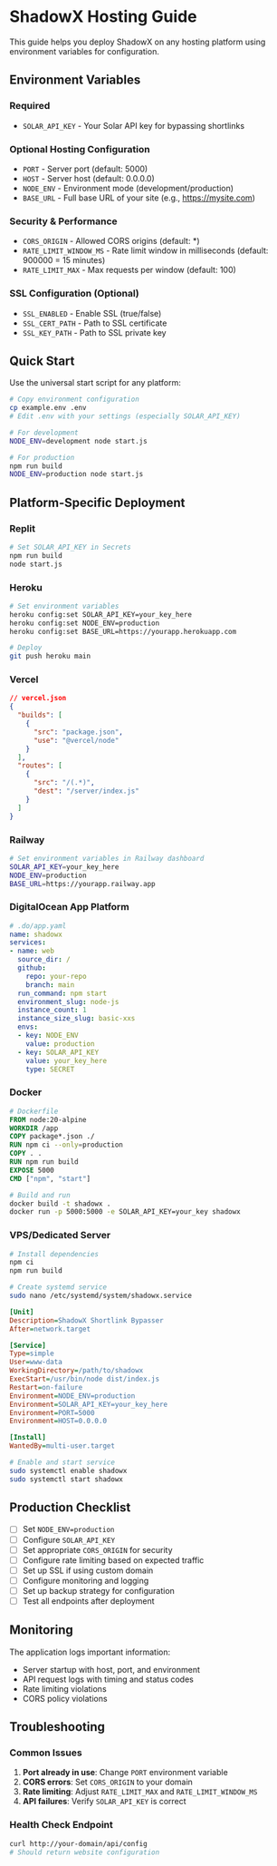 # ShadowX Hosting Guide

This guide helps you deploy ShadowX on any hosting platform using environment variables for configuration.

## Environment Variables

### Required
- `SOLAR_API_KEY` - Your Solar API key for bypassing shortlinks

### Optional Hosting Configuration
- `PORT` - Server port (default: 5000)
- `HOST` - Server host (default: 0.0.0.0)
- `NODE_ENV` - Environment mode (development/production)
- `BASE_URL` - Full base URL of your site (e.g., https://mysite.com)

### Security & Performance
- `CORS_ORIGIN` - Allowed CORS origins (default: *)
- `RATE_LIMIT_WINDOW_MS` - Rate limit window in milliseconds (default: 900000 = 15 minutes)
- `RATE_LIMIT_MAX` - Max requests per window (default: 100)

### SSL Configuration (Optional)
- `SSL_ENABLED` - Enable SSL (true/false)
- `SSL_CERT_PATH` - Path to SSL certificate
- `SSL_KEY_PATH` - Path to SSL private key

## Quick Start

Use the universal start script for any platform:
```bash
# Copy environment configuration
cp example.env .env
# Edit .env with your settings (especially SOLAR_API_KEY)

# For development
NODE_ENV=development node start.js

# For production
npm run build
NODE_ENV=production node start.js
```

## Platform-Specific Deployment

### Replit
```bash
# Set SOLAR_API_KEY in Secrets
npm run build
node start.js
```

### Heroku
```bash
# Set environment variables
heroku config:set SOLAR_API_KEY=your_key_here
heroku config:set NODE_ENV=production
heroku config:set BASE_URL=https://yourapp.herokuapp.com

# Deploy
git push heroku main
```

### Vercel
```json
// vercel.json
{
  "builds": [
    {
      "src": "package.json",
      "use": "@vercel/node"
    }
  ],
  "routes": [
    {
      "src": "/(.*)",
      "dest": "/server/index.js"
    }
  ]
}
```

### Railway
```bash
# Set environment variables in Railway dashboard
SOLAR_API_KEY=your_key_here
NODE_ENV=production
BASE_URL=https://yourapp.railway.app
```

### DigitalOcean App Platform
```yaml
# .do/app.yaml
name: shadowx
services:
- name: web
  source_dir: /
  github:
    repo: your-repo
    branch: main
  run_command: npm start
  environment_slug: node-js
  instance_count: 1
  instance_size_slug: basic-xxs
  envs:
  - key: NODE_ENV
    value: production
  - key: SOLAR_API_KEY
    value: your_key_here
    type: SECRET
```

### Docker
```dockerfile
# Dockerfile
FROM node:20-alpine
WORKDIR /app
COPY package*.json ./
RUN npm ci --only=production
COPY . .
RUN npm run build
EXPOSE 5000
CMD ["npm", "start"]
```

```bash
# Build and run
docker build -t shadowx .
docker run -p 5000:5000 -e SOLAR_API_KEY=your_key shadowx
```

### VPS/Dedicated Server
```bash
# Install dependencies
npm ci
npm run build

# Create systemd service
sudo nano /etc/systemd/system/shadowx.service
```

```ini
[Unit]
Description=ShadowX Shortlink Bypasser
After=network.target

[Service]
Type=simple
User=www-data
WorkingDirectory=/path/to/shadowx
ExecStart=/usr/bin/node dist/index.js
Restart=on-failure
Environment=NODE_ENV=production
Environment=SOLAR_API_KEY=your_key_here
Environment=PORT=5000
Environment=HOST=0.0.0.0

[Install]
WantedBy=multi-user.target
```

```bash
# Enable and start service
sudo systemctl enable shadowx
sudo systemctl start shadowx
```

## Production Checklist

- [ ] Set `NODE_ENV=production`
- [ ] Configure `SOLAR_API_KEY`
- [ ] Set appropriate `CORS_ORIGIN` for security
- [ ] Configure rate limiting based on expected traffic
- [ ] Set up SSL if using custom domain
- [ ] Configure monitoring and logging
- [ ] Set up backup strategy for configuration
- [ ] Test all endpoints after deployment

## Monitoring

The application logs important information:
- Server startup with host, port, and environment
- API request logs with timing and status codes
- Rate limiting violations
- CORS policy violations

## Troubleshooting

### Common Issues
1. **Port already in use**: Change `PORT` environment variable
2. **CORS errors**: Set `CORS_ORIGIN` to your domain
3. **Rate limiting**: Adjust `RATE_LIMIT_MAX` and `RATE_LIMIT_WINDOW_MS`
4. **API failures**: Verify `SOLAR_API_KEY` is correct

### Health Check Endpoint
```bash
curl http://your-domain/api/config
# Should return website configuration
```